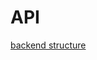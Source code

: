 # API

[backend structure](https://drive.google.com/file/d/1329KfFPpHUtg_bOP8ZcFhpCe1EMIxkOB/view?usp=sharing)
